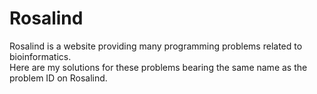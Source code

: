 # Rosalind

Rosalind is a website providing many programming problems related to bioinformatics.  
Here are my solutions for these problems bearing the same name as the problem ID on Rosalind.


